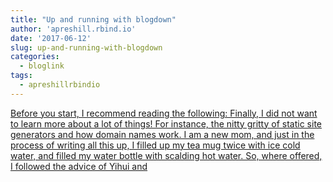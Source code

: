 ```yaml
---
title: "Up and running with blogdown"
author: 'apreshill.rbind.io'
date: '2017-06-12'
slug: up-and-running-with-blogdown
categories:
  - bloglink
tags:
  - apreshillrbindio
---
```


[Before you start, I recommend reading the following: Finally, I did not want to learn more about a lot of things! For instance, the nitty gritty of static site generators and how domain names work. I am a new mom, and just in the process of writing all this up, I filled up my tea mug twice with ice cold water, and filled my water bottle with scalding hot water. So, where offered, I followed the advice of Yihui and<i class="fas fa-external-link-alt"></i>](https://alison.rbind.io/post/up-and-running-with-blogdown/)

